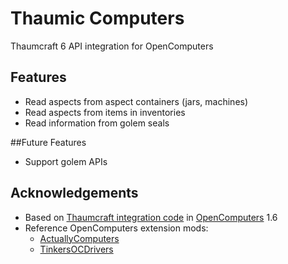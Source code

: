 # Thaumic Computers
Thaumcraft 6 API integration for OpenComputers

## Features

* Read aspects from aspect containers (jars, machines)
* Read aspects from items in inventories
* Read information from golem seals

##Future Features

* Support golem APIs

## Acknowledgements

* Based on [Thaumcraft integration code][occode] in [OpenComputers][ocmod] 1.6
* Reference OpenComputers extension mods:
  * [ActuallyComputers](https://github.com/canitzp/ActuallyComputers)
  * [TinkersOCDrivers](https://github.com/BrisingrAerowing/TinkersOCDrivers)


[occode]:https://github.com/MightyPirates/OpenComputers/tree/master-MC1.7.10/src/main/scala/li/cil/oc/integration/thaumcraft
[ocmod]:https://github.com/MightyPirates/OpenComputers/
